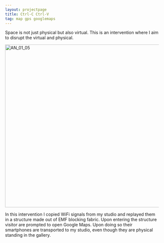 ```yaml
---
layout: projectpage
title: Ctrl-C Ctrl-V
tag: map gps googlemaps
---
```


Space is not just physical but also virtual. This is an intervention where I aim to disrupt the virtual and physical.

<img src="https://live.staticflickr.com/65535/50404930083_68b3762213_k.jpg" width="800" height="533" alt="AN_01_05">

In this intervention I copied WiFi signals from my studio and replayed them in a structure made out of EMF blocking fabric. Upon entering the structure visitor are prompted to open Google Maps. Upon doing so their smartphones are transported to my studio, even though they are physical standing in the gallery.
